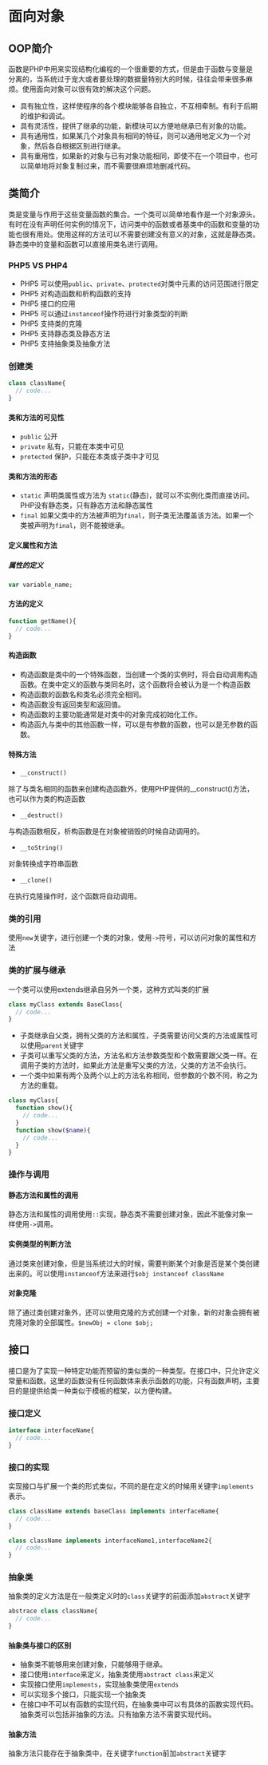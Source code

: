 # 面向对象

## OOP简介

函数是PHP中用来实现结构化编程的一个很重要的方式，但是由于函数与变量是分离的，当系统过于宠大或者要处理的数据量特别大的时候，往往会带来很多麻烦。使用面向对象可以很有效的解决这个问题。​

- 具有独立性，这样使程序的各个模块能够各自独立，不互相牵制。有利于后期的维护和调试。
- 具有灵活性，提供了继承的功能，新模块可以方便地继承已有对象的功能。
- 具有通用性，如果某几个对象具有相同的特征，则可以通用地定义为一个对象，然后各自根据区别进行继承。
- 具有重用性，如果新的对象与已有对象功能相同，即使不在一个项目中，也可以简单地将对象复制过来，而不需要很麻烦地删减代码。

## 类简介

类是变量与作用于这些变量函数的集合。一个类可以简单地看作是一个对象源头。有时在没有声明任何实例的情况下，访问类中的函数或者基类中的函数和变量的功能也很有用处。使用这样的方法可以不需要创建没有意义的对象，这就是静态类。静态类中的变量和函数可以直接用类名进行调用。

### PHP5 VS PHP4

- PHP5 可以使用`public`、`private`、`protected`对类中元素的访问范围进行限定
- PHP5 对构造函数和析构函数的支持
- PHP5 接口的应用
- PHP5 可以通过`instanceof`操作符进行对象类型的判断
- PHP5 支持类的克隆
- PHP5 支持静态类及静态方法
- PHP5 支持抽象类及抽象方法

### 创建类

```PHP
class className{
  // code...
}​
```

#### 类和方法的可见性

- `public` 公开
- `private` 私有，只能在本类中可见
- `protected` 保护，只能在本类或子类中才可见

#### 类和方法的形态

- `static` 声明类属性或方法为 `static`(静态)，就可以不实例化类而直接访问。PHP没有静态类，只有静态方法和静态属性
- `final` 如果父类中的方法被声明为`final`，则子类无法覆盖该方法。如果一个类被声明为`final`，则不能被继承。

#### 定义属性和方法

##### 属性的定义

```PHP
var variable_name;​
```

#### 方法的定义

```PHP
function getName(){
  // code...
}
```

#### 构造函数

- ​构造函数是类中的一个特殊函数，当创建一个类的实例时，将会自动调用构造函数。在类中定义的函数与类同名时，这个函数将会被认为是一个构造函数​
- 构造函数的函数名和类名必须完全相同。
- 构造函数没有返回类型和返回值。
- 构造函数的主要功能通常是对类中的对象完成初始化工作。
- 构造函九与类中的其他函数一样，可以是有参数的函数，也可以是无参数的函数。

#### 特殊方法

- `__construct()`

除了与类名相同的函数来创建构造函数外，使用PHP提供的__construct()方法，也可以作为类的构造函数

- `__destruct()`

与构造函数相反，析构函数是在对象被销毁的时候自动调用的。

- `__toString()`

对象转换成字符串函数​

- `__clone()`

在执行克隆操作时，这个函数将自动调用。

### 类的引用

使用`new`关键字，进行创建一个类的对象，使用`->`符号，可以访问对象的属性和方法

### 类的扩展与继承

一个类可以使用extends继承自另外一个类，这种方式叫类的扩展

```PHP
class myClass extends BaseClass{
  // code...
}​
```

- 子类继承自父类，拥有父类的方法和属性，子类需要访问父类的方法或属性可以使用`parent`关键字
- 子类可以重写父类的方法，方法名和方法参数类型和个数需要跟父类一样。在调用子类的方法时，如果此方法是重写父类的方法，父类的方法不会执行。
- 一个类中如果有两个及两个以上的方法名称相同，但参数的个数不同，称之为方法的重载。

```PHP
class myClass{
  function show(){
    // code...
  }
  function show($name){
    // code...
  }​​
}​
```

### 操作与调用

#### 静态方法和属性的调用

静态方法和属性的调用使用`::`实现，静态类不需要创建对象，因此不能像对象一样使用`->`调用。

#### 实例类型的判断方法

通过类来创建对象，但是当系统过大的时候，需要判断某个对象是否是某个类创建出来的。可以使用`instanceof`方法来进行`$obj instanceof className​`

#### 对象克隆

除了通过类创建对象外，还可以使用克隆的方式创建一个对象，新的对象会拥有被克隆对象的全部属性。`$newObj = clone $obj;​`

## 接口

接口是为了实现一种特定功能而预留的类似类的一种类型。在接口中，只允许定义常量和函数。这里的函数没有任何函数体来表示函数的功能，只有函数声明，主要目的是提供给类一种类似于模板的框架，以方便构建。

### 接口定义

```PHP
interface interfaceName{
  // code...
}
```

### 接口的实现

实现接口与扩展一个类的形式类似，不同的是在定义的时候用关键字`implements`表示。

```PHP
class className extends baseClass implements interfaceName{​
  // code...
}

class className implements interfaceName1,interfaceName2{
  // code...
​}​​​
```

### 抽象类

抽象类的定义方法是在一般类定义时的`class`关键字的前面添加`abstract`关键字

```PHP
abstrace class className{
  // code...
}​
```

#### 抽象类与接口的区别

- 抽象类不能够用来创建对象，只能够用于继承。
- 接口使用`interface`来定义，抽象类使用`abstract class`来定义
- 实现接口使用`implements`，实现抽象类使用`extends`
- 可以实现多个接口，只能实现一个抽象类
- 在接口中不可以有函数的实现代码，在抽象类中可以有具体的函数实现代码。抽象类可以包括非抽象的方法。只有抽象方法不需要实现代码。

#### 抽象方法

抽象方法只能存在于抽象类中，在关键字`function`前加`abstract`关键字​​
